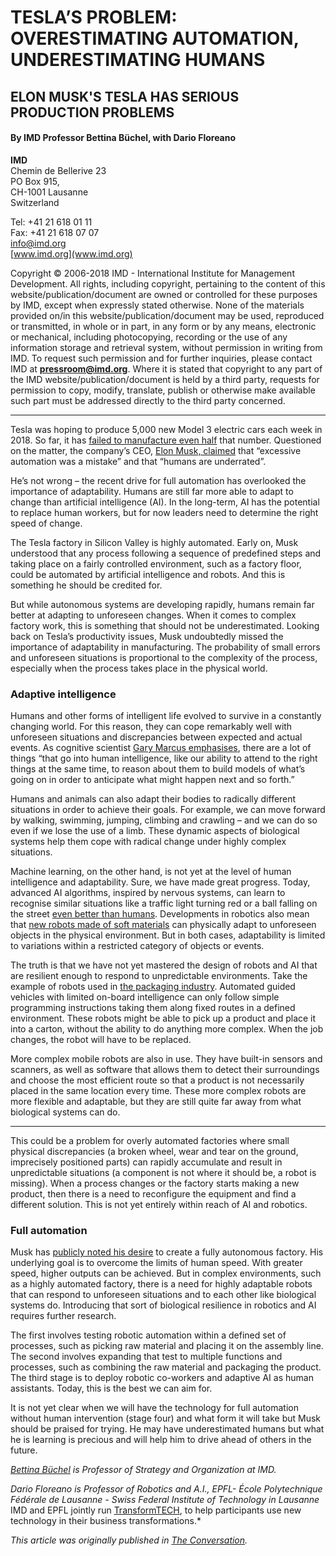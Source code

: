 
# TESLA’S PROBLEM: OVERESTIMATING AUTOMATION, UNDERESTIMATING HUMANS

## ELON MUSK'S TESLA HAS SERIOUS PRODUCTION PROBLEMS

#### By IMD Professor Bettina Büchel, with Dario Floreano

**IMD**  
Chemin de Bellerive 23  
PO Box 915,  
CH-1001 Lausanne  
Switzerland

Tel: +41 21 618 01 11  
Fax: +41 21 618 07 07  
[info@imd.org](mailto:info@imd.org)  
[www.imd.org](www.imd.org)

Copyright © 2006-2018 IMD - International Institute for Management Development. All rights, including copyright, pertaining to the content of this website/publication/document are owned or controlled for these purposes by IMD, except when expressly stated otherwise. None of the materials provided on/in this website/publication/document may be used, reproduced or transmitted, in whole or in part, in any form or by any means, electronic or mechanical, including photocopying, recording or the use of any information storage and retrieval system, without permission in writing from IMD. To request such permission and for further inquiries, please contact IMD at **[pressroom@imd.org](mailto:pressroom@imd.org)**. Where it is stated that copyright to any part of the IMD website/publication/document is held by a third party, requests for permission to copy, modify, translate, publish or otherwise make available such part must be addressed directly to the third party concerned.

---

Tesla was hoping to produce 5,000 new Model 3 electric cars each week in 2018. So far, it has [failed to manufacture even half](https://www.bloomberg.com/graphics/2018-tesla-tracker/) that number. Questioned on the matter, the company’s CEO, [Elon Musk, claimed](https://www.theguardian.com/technology/2018/apr/16/elon-musk-humans-robots-slow-down-tesla-model-3-production) that “excessive automation was a mistake” and that “humans are underrated”.

He’s not wrong – the recent drive for full automation has overlooked the importance of adaptability. Humans are still far more able to adapt to change than artificial intelligence (AI). In the long-term, AI has the potential to replace human workers, but for now leaders need to determine the right speed of change.

The Tesla factory in Silicon Valley is highly automated. Early on, Musk understood that any process following a sequence of predefined steps and taking place on a fairly controlled environment, such as a factory floor, could be automated by artificial intelligence and robots. And this is something he should be credited for.

But while autonomous systems are developing rapidly, humans remain far better at adapting to unforeseen changes. When it comes to complex factory work, this is something that should not be underestimated. Looking back on Tesla’s productivity issues, Musk undoubtedly missed the importance of adaptability in manufacturing. The probability of small errors and unforeseen situations is proportional to the complexity of the process, especially when the process takes place in the physical world.

### Adaptive intelligence

Humans and other forms of intelligent life evolved to survive in a constantly changing world. For this reason, they can cope remarkably well with unforeseen situations and discrepancies between expected and actual events. As cognitive scientist [Gary Marcus emphasises](https://techcrunch.com/2017/04/01/discussing-the-limits-of-artificial-intelligence/), there are a lot of things “that go into human intelligence, like our ability to attend to the right things at the same time, to reason about them to build models of what’s going on in order to anticipate what might happen next and so forth.”

Humans and animals can also adapt their bodies to radically different situations in order to achieve their goals. For example, we can move forward by walking, swimming, jumping, climbing and crawling – and we can do so even if we lose the use of a limb. These dynamic aspects of biological systems help them cope with radical change under highly complex situations.

Machine learning, on the other hand, is not yet at the level of human intelligence and adaptability. Sure, we have made great progress. Today, advanced AI algorithms, inspired by nervous systems, can learn to recognise similar situations like a traffic light turning red or a ball falling on the street [even better than humans](https://www.acs.org/content/acs/en/pressroom/newsreleases/2017/june/hacking-the-human-brain-lab-made-synapses-for-artificial-intelligence.html). Developments in robotics also mean that [new robots made of soft materials](https://theconversation.com/soft-robots-could-be-the-factory-workers-of-the-future-89885) can physically adapt to unforeseen objects in the physical environment. But in both cases, adaptability is limited to variations within a restricted category of objects or events.

The truth is that we have not yet mastered the design of robots and AI that are resilient enough to respond to unpredictable environments. Take the example of robots used in [the packaging industry](http://www.packagingdigest.com/robotics). Automated guided vehicles with limited on-board intelligence can only follow simple programming instructions taking them along fixed routes in a defined environment. These robots might be able to pick up a product and place it into a carton, without the ability to do anything more complex. When the job changes, the robot will have to be replaced.

More complex mobile robots are also in use. They have built-in sensors and scanners, as well as software that allows them to detect their surroundings and choose the most efficient route so that a product is not necessarily placed in the same location every time. These more complex robots are more flexible and adaptable, but they are still quite far away from what biological systems can do.

---

This could be a problem for overly automated factories where small physical discrepancies (a broken wheel, wear and tear on the ground, imprecisely positioned parts) can rapidly accumulate and result in unpredictable situations (a component is not where it should be, a robot is missing). When a process changes or the factory starts making a new product, then there is a need to reconfigure the equipment and find a different solution. This is not yet entirely within reach of AI and robotics.

### Full automation

Musk has [publicly noted his desire](http://uk.businessinsider.com/tesla-completely-inhuman-automated-factory-2017-5?r=US&IR=T) to create a fully autonomous factory. His underlying goal is to overcome the limits of human speed. With greater speed, higher outputs can be achieved. But in complex environments, such as a highly automated factory, there is a need for highly adaptable robots that can respond to unforeseen situations and to each other like biological systems do. Introducing that sort of biological resilience in robotics and AI requires further research.

The first involves testing robotic automation within a defined set of processes, such as picking raw material and placing it on the assembly line. The second involves expanding that test to multiple functions and processes, such as combining the raw material and packaging the product. The third stage is to deploy robotic co-workers and adaptive AI as human assistants. Today, this is the best we can aim for.

It is not yet clear when we will have the technology for full automation without human intervention (stage four) and what form it will take but Musk should be praised for trying. He may have underestimated humans but what he is learning is precious and will help him to drive ahead of others in the future.

*[Bettina Büchel](https://www.imd.org/faculty/professors/bettina-buechel/) is Professor of Strategy and Organization at IMD.*

*Dario Floreano is Professor of Robotics and A.I., EPFL- École Polytechnique Fédérale de Lausanne - Swiss Federal Institute of Technology in Lausanne*  
IMD and EPFL jointly run [TransformTECH](https://www.imd.org/tt/technology-business-transformation/), to help participants use new technology in their business transformations.*

*This article was originally published in [The Conversation](https://theconversation.com/uk).*

